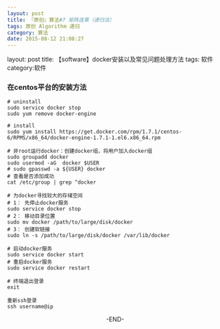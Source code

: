 ```yaml
---
layout: post
title: 『原创』算法#7 矩阵连乘（递归法）
tags: 原创 Algorithm 递归
category: 算法
date: 2015-08-12 21:08:27
---
```


layout: post
title: 【software】docker安装以及常见问题处理方法
tags: 软件
category:软件

### 在centos平台的安装方法
```
# uninstall
sudo service docker stop
sudo yum remove docker-engine

# install
sudo yum install https://get.docker.com/rpm/1.7.1/centos-6/RPMS/x86_64/docker-engine-1.7.1-1.el6.x86_64.rpm

# 非root运行docker：创建docker组，将用户加入docker组
sudo groupadd docker
sudo usermod -aG  docker $USER
# sudo gpasswd -a ${USER} docker
# 查看是否添加成功
cat /etc/group | grep ^docker

# 为docker寻找较大的存储空间
# 1： 先停止docker服务
sudo service docker stop
# 2： 移动目录位置
sudo mv docker /path/to/large/disk/docker
# 3： 创建软链接
sudo ln -s /path/to/large/disk/docker /var/lib/docker

# 启动docker服务
sudo service docker start
# 重启docker服务
sudo service docker restart 

# 终端退出登录
exit

重新ssh登录
ssh username@ip
```

<center>-END-</center>
